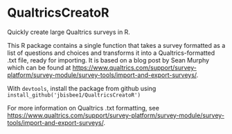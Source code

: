 # QualtricsCreatoR

Quickly create large Qualtrics surveys in R.

This R package contains a single function that takes a survey formatted as a list of questions and choices and transforms it into a Qualtrics-formatted .txt file, ready for importing. It is based on a blog post by Sean Murphy which can be found at https://www.qualtrics.com/support/survey-platform/survey-module/survey-tools/import-and-export-surveys/.

With ```devtools```, install the package from github using ```install_github('jbisbee1/QualtricsCreatoR')```

For more information on Qualtrics .txt formatting, see https://www.qualtrics.com/support/survey-platform/survey-module/survey-tools/import-and-export-surveys/. 
